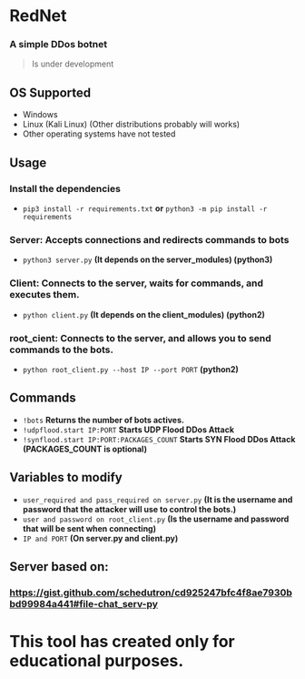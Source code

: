 # **RedNet**

### A simple DDos botnet
> Is under development

## OS Supported
- Windows
- Linux (Kali Linux) (Other distributions probably will works)
- Other operating systems have not tested

## Usage

### Install the dependencies
- ``` pip3 install -r requirements.txt ``` **or** ``` python3 -m pip install -r requirements ```

### Server: Accepts connections and redirects commands to bots
- ``` python3 server.py ``` **(It depends on the server_modules) (python3)**

### Client: Connects to the server, waits for commands, and executes them.
- ``` python client.py ``` **(It depends on the client_modules) (python2)**

### root_cient: Connects to the server, and allows you to send commands to the bots.
- ``` python root_client.py --host IP --port PORT ``` **(python2)**

## Commands
- ``` !bots ``` **Returns the number of bots actives.**
- ``` !udpflood.start IP:PORT ``` **Starts UDP Flood DDos Attack**
- ``` !synflood.start IP:PORT:PACKAGES_COUNT ``` **Starts SYN Flood DDos Attack (PACKAGES_COUNT is optional)**

## Variables to modify
- ``` user_required and pass_required on server.py ``` **(It is the username and password that the attacker will use to control the bots.)**
- ``` user and password on root_client.py ``` **(Is the username and password that will be sent when connecting)**
- ``` IP and PORT ``` **(On server.py and client.py)**

## Server based on: 
### https://gist.github.com/schedutron/cd925247bfc4f8ae7930bbd99984a441#file-chat_serv-py

# This tool has created only for educational purposes.

